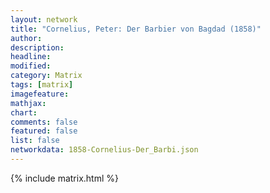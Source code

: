 ```yaml
---
layout: network
title: "Cornelius, Peter: Der Barbier von Bagdad (1858)"
author:
description:
headline:
modified:
category: Matrix
tags: [matrix]
imagefeature: 
mathjax: 
chart: 
comments: false
featured: false
list: false
networkdata: 1858-Cornelius-Der_Barbi.json
---
```

{% include matrix.html %}
